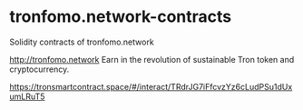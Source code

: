 # tronfomo.network-contracts
Solidity contracts of tronfomo.network

http://tronfomo.network Earn in the revolution of sustainable Tron token and cryptocurrency.

https://tronsmartcontract.space/#/interact/TRdrJG7iFfcvzYz6cLudPSu1dUxumLRuT5
